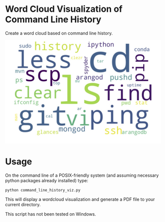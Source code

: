 # Word Cloud Visualization of Command Line History
Create a word cloud based on command line history.

![alt text](https://github.com/groxli/command_line_vizualization/blob/master/wordcloud_2019-04-30-184145.jpg "Sample wordcloud output")

# Usage
On the command line of a POSIX-friendly system (and assuming necessary python packages already installed) type:
```python
python command_line_history_viz.py
```

This will display a wordcloud visualization and generate a PDF file to your current directory. 

This script has not been tested on Windows.
